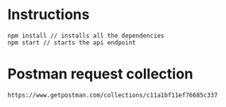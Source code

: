 # Instructions
    npm install // installs all the dependencies
    npm start // starts the api endpoint

# Postman request collection
    https://www.getpostman.com/collections/c11a1bf11ef76685c337